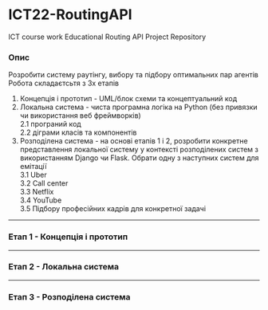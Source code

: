 # ICT22-RoutingAPI
ICT course work Educational Routing API Project Repository  


### Опис 

Розробити систему раутінгу, вибору та підбору оптимальних пар агентів 
Робота складаєтсьтя з 3х етапів 
1) Концепція і прототип - UML/блок схеми та концептуальний код   
2) Локальна система - чиста програмна логіка на Python (без привязки чи використання веб фреймворків)   
   2.1 програний код  
   2.2 діграми класів та компонентів  
3) Розподілена система - на основі етапів 1 і 2, розробити конкретне представлення локальної систему у контексті розподілених систем з використанням Django чи Flask. Обрати одну з наступних систем для емітації     
  3.1 Uber   
  3.2 Call center  
  3.3 Netflix  
  3.4 YouTube  
  3.5 Підбору професійних кадрів для конкретної задачі   


__________________________________________

### Етап 1 - Концепція і прототип


__________________________________________

### Етап 2 - Локальна система  





__________________________________________

### Етап 3 - Розподілена система 


